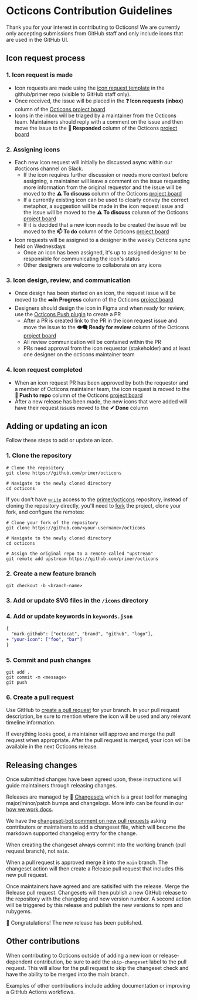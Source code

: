 # Octicons Contribution Guidelines

Thank you for your interest in contributing to Octicons! We are currently only accepting submissions from GitHub staff and only include icons that are used in the GitHub UI.

## Icon request process

### 1. Icon request is made

- Icon requests are made using the [icon request template](https://github.com/github/primer/issues/new?assignees=ashygee&labels=octicon%2C+request&template=2-icon-request.md&title=%5BIcon+request%5D+) in the github/primer repo (visible to GitHub staff only).
- Once received, the issue will be placed in the **❓ Icon requests (inbox)** column of the [Octicons project board](https://github.com/orgs/github/projects/4503/views/11)
- Icons in the inbox will be triaged by a maintainer from the Octicons team. Maintainers should reply with a comment on the issue and then move the issue to the **💬 Responded** column of the Octicons [project board](https://github.com/orgs/github/projects/4503/views/11)

### 2. Assigning icons

- Each new icon request will initially be discussed async within our #octicons channel on Slack.
  - If the icon requires further discussion or needs more context before assigning, a maintainer will leave a comment on the issue requesting more information from the original requestor and the issue will be moved to the **⚠️ To discuss** column of the Octicons [project board](https://github.com/orgs/github/projects/4503/views/11)
  - If a currently existing icon can be used to clearly convey the correct metaphor, a suggestion will be made in the icon request issue and the issue will be moved to the **⚠️ To discuss** column of the Octicons [project board](https://github.com/orgs/github/projects/4503/views/11)
  - If it is decided that a new icon needs to be created the issue will be moved to the **📫 To do** column of the Octicons [project board](https://github.com/orgs/github/projects/4503/views/11)
- Icon requests will be assigned to a designer in the weekly Octicons sync held on Wednesdays
  - Once an icon has been assigned, it's up to assigned designer to be responsible for communicating the icon's status
  - Other designers are welcome to collaborate on any icons

### 3. Icon design, review, and communication

- Once design has been started on an icon, the request issue will be moved to the **✒️In Progress** column of the Octicons [project board](https://github.com/orgs/github/projects/4503/views/11)
- Designers should design the icon in Figma and when ready for review, use the [Octicons Push plugin](https://www.figma.com/community/plugin/825432045044458754/Octicons-Push) to create a PR
  - After a PR is created link to the PR in the icon request issue and move the issue to the **👁‍🗨 Ready for review** column of the Octicons [project board](https://github.com/orgs/github/projects/4503/views/11)
  - All review communication will be contained within the PR
  - PRs need approval from the icon requestor (stakeholder) and at least one designer on the octicons maintainer team

### 4. Icon request completed
- When an icon request PR has been approved by both the requestor and a member of Octicons maintainer team, the icon request is moved to the **🔼 Push to repo** column of the Octicons [project board](https://github.com/github/primer/projects/2)
- After a new release has been made, the new icons that were added will have their request issues moved to the **✔ Done** column


## Adding or updating an icon

Follow these steps to add or update an icon.

### 1. Clone the repository

```shell
# Clone the repository
git clone https://github.com/primer/octicons

# Navigate to the newly cloned directory
cd octicons
```

If you don't have [`write`](https://help.github.com/en/github/getting-started-with-github/access-permissions-on-github) access to the [primer/octicons](https://github.com/primer/octicons) repository, instead of cloning the repository directly, you'll need to [fork](http://help.github.com/fork-a-repo/) the project, clone your fork, and configure the remotes:

```shell
# Clone your fork of the repository
git clone https://github.com/<your-username>/octicons

# Navigate to the newly cloned directory
cd octicons

# Assign the original repo to a remote called "upstream"
git remote add upstream https://github.com/primer/octicons
```

### 2. Create a new feature branch

```shell
git checkout -b <branch-name>
```

### 3. Add or update SVG files in the `/icons` directory

### 4. Add or update keywords in `keywords.json`

```diff
{
  "mark-github": ["octocat", "brand", "github", "logo"],
+ "your-icon": ["foo", "bar"]
}
```

### 5. Commit and push changes

```shell
git add .
git commit -m <message>
git push
```

### 6. Create a pull request

Use GitHub to [create a pull request](https://help.github.com/en/desktop/contributing-to-projects/creating-a-pull-request) for your branch. In your pull request description, be sure to mention where the icon will be used and any relevant timeline information.

If everything looks good, a maintainer will approve and merge the pull request when appropriate. After the pull request is merged, your icon will be available in the next Octicons release.

## Releasing changes

Once submitted changes have been agreed upon, these instructions will guide maintainers through releasing changes.

Releases are managed by 🦋 [Changesets](https://github.com/atlassian/changesets#documentation) which is a great tool for managing major/minor/patch bumps and changelogs. More info can be found in our [how we work docs](https://github.com/github/design-infrastructure/blob/main/how-we-work/engineering/changesets.md#using-changesets-to-prepare-and-publish-a-release).

We have the [changeset-bot comment on new pull requests](https://github.com/changesets/bot#readme) asking contributors or maintainers to add a changeset file, which will become the markdown supported changelog entry for the change.

When creating the changeset always commit into the working branch (pull request branch), not `main`.

When a pull request is approved merge it into the `main` branch. The changeset action will then create a Release pull request that includes this new pull request.

Once maintainers have agreed and are satisifed with the release. Merge the Release pull request. Changesets will then publish a new GitHub release to the repository with the changelog and new version number. A second action will be triggered by this release and publish the new versions to npm and rubygems.

🎉 Congratulations! The new release has been published.

## Other contributions

When contributing to Octicons outside of adding a new icon or release-dependent contribution, be sure to add the `skip-changeset` label to the pull request. This will allow for the pull request to skip the changeset check and have the ability to be merged into the main branch. 

Examples of other contributions include adding documentation or improving a GitHub Actions workflows.
